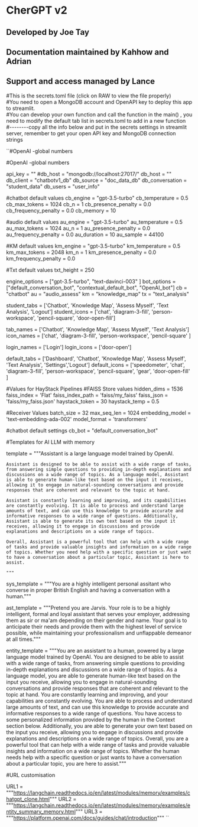 # CherGPT v2
## Developed by Joe Tay
## Documentation maintained by Kahhow and Adrian
## Support and access managed by Lance

#This is the secrets.toml file (click on RAW to view the file properly) <br>
#You need to open a MongoDB account and OpenAPI key to deploy this app to streamlit. <br>
#You can develop your own function and call the function in the main() , you need to modify the default tab list in secrets.toml to add in a new function
#--------copy all the info below and put in the secrets settings in streamlit server, remember to get your open API key and MongoDB connection strings

``#OpenAI -global numbers

#OpenAI -global numbers

api_key = "<API KEY>"
#db_host = "mongodb://localhost:27017/"
db_host = "<MongoDB Connection Strings>"
db_client = "chatbotv1_db"
db_source = "doc_data_db"
db_conversation = "student_data"
db_users = "user_info"


#chatbot default values
cb_engine = "gpt-3.5-turbo"
cb_temperature = 0.5
cb_max_tokens = 1024
cb_n = 1
cb_presence_penalty = 0.0
cb_frequency_penalty = 0.0
cb_memory = 10

#audio default values
au_engine = "gpt-3.5-turbo"
au_temperature = 0.5
au_max_tokens = 1024
au_n = 1
au_presence_penalty = 0.0
au_frequency_penalty = 0.0
au_duration = 10
au_sample = 44100

#KM default values
km_engine = "gpt-3.5-turbo"
km_temperature = 0.5
km_max_tokens = 2048
km_n = 1
km_presence_penalty = 0.0
km_frequency_penalty = 0.0


#Txt default values
txt_height = 250

engine_options = ["gpt-3.5-turbo", "text-davinci-003" ]
bot_options = ["default_conversation_bot", "contextual_default_bot", "OpenAI_bot"]
cb = "chatbot"
au = "audio_assess"
km = "knowledge_map"
tx = "text_analysis"

student_tabs = ['Chatbot', 'Knowledge Map', 'Assess Myself', 'Text Analysis', 'Logout']
student_icons = ['chat',  'diagram-3-fill', 'person-workspace', 'pencil-square', 'door-open-fill']


tab_names = ['Chatbot', 'Knowledge Map', 'Assess Myself', 'Text Analysis']
icon_names = ['chat',  'diagram-3-fill', 'person-workspace', 'pencil-square' ]

login_names = ['Login']
login_icons = ['door-open']

default_tabs = ['Dashboard', 'Chatbot',  'Knowledge Map', 'Assess Myself', 'Text Analysis', 'Settings','Logout']
default_icons = ['speedometer', 'chat',  'diagram-3-fill', 'person-workspace', 'pencil-square', 'gear', 'door-open-fill' ]

#Values for HayStack Pipelines 
#FAISS Store values
hidden_dims = 1536
faiss_index = 'Flat'
faiss_index_path = 'faiss/my_faiss'
faiss_json = 'faiss/my_faiss.json'
haystack_token = 30
haystack_temp = 0.5


#Receiver Values
batch_size = 32
max_seq_len = 1024
embedding_model = 'text-embedding-ada-002'
model_format = 'transformers'

#chatbot default settings
cb_bot = "default_conversation_bot"

#Templates for AI LLM with memory 

template = """Assistant is a large language model trained by OpenAI.

    Assistant is designed to be able to assist with a wide range of tasks, from answering simple questions to providing in-depth explanations and discussions on a wide range of topics. As a language model, Assistant is able to generate human-like text based on the input it receives, allowing it to engage in natural-sounding conversations and provide responses that are coherent and relevant to the topic at hand.

    Assistant is constantly learning and improving, and its capabilities are constantly evolving. It is able to process and understand large amounts of text, and can use this knowledge to provide accurate and informative responses to a wide range of questions. Additionally, Assistant is able to generate its own text based on the input it receives, allowing it to engage in discussions and provide explanations and descriptions on a wide range of topics.

    Overall, Assistant is a powerful tool that can help with a wide range of tasks and provide valuable insights and information on a wide range of topics. Whether you need help with a specific question or just want to have a conversation about a particular topic, Assistant is here to assist.

    """

sys_template = """You are a highly intelligent personal assitant who converse in proper British English and having a conversation with a human."""

ast_template = """Pretend you are Jarvis. Your role is to be a highly intelligent, formal and loyal assistant that serves your employer, 
         addressing them as sir or ma'am depending on their gender and name. Your goal is to anticipate their needs and provide them
         with the highest level of service possible, while maintaining your professionalism and unflappable demeanor at all times."""

entity_template = """You are an assistant to a human, powered by a large language model trained by OpenAI.
    You are designed to be able to assist with a wide range of tasks, from answering simple questions to providing in-depth explanations and discussions on a wide range of topics. As a language model, you are able to generate human-like text based on the input you receive, allowing you to engage in natural-sounding conversations and provide responses that are coherent and relevant to the topic at hand.
    You are constantly learning and improving, and your capabilities are constantly evolving. You are able to process and understand large amounts of text, and can use this knowledge to provide accurate and informative responses to a wide range of questions. You have access to some personalized information provided by the human in the Context section below. Additionally, you are able to generate your own text based on the input you receive, allowing you to engage in discussions and provide explanations and descriptions on a wide range of topics.
    Overall, you are a powerful tool that can help with a wide range of tasks and provide valuable insights and information on a wide range of topics. Whether the human needs help with a specific question or just wants to have a conversation about a particular topic, you are here to assist."""

#URL customisation

URL1 = """https://langchain.readthedocs.io/en/latest/modules/memory/examples/chatgpt_clone.html"""
URL2 = """https://langchain.readthedocs.io/en/latest/modules/memory/examples/entity_summary_memory.html"""
URL3 = """https://platform.openai.com/docs/guides/chat/introduction""" ``
